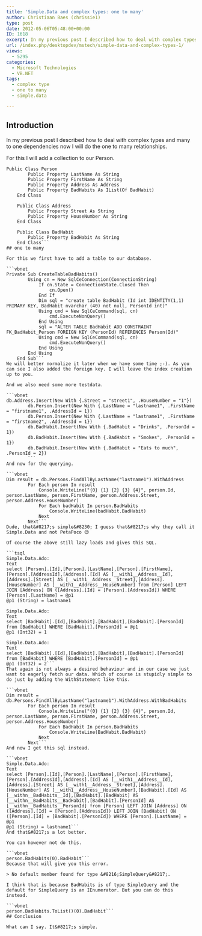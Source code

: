 ```yaml
---
title: 'Simple.Data and complex types: one to many'
author: Christiaan Baes (chrissie1)
type: post
date: 2012-05-06T05:48:00+00:00
ID: 1618
excerpt: In my previous post I described how to deal with complex types and many to one dependencies now I will do the on to many relationships.
url: /index.php/desktopdev/mstech/simple-data-and-complex-types-1/
views:
  - 5295
categories:
  - Microsoft Technologies
  - VB.NET
tags:
  - complex type
  - one to many
  - simple.data

---
```

## Introduction

In my previous post I described how to deal with complex types and many to one dependencies now I will do the one to many relationships.

For this I will add a collection to our Person.

```vbnet
Public Class Person
        Public Property LastName As String
        Public Property FirstName As String
        Public Property Address As Address
        Public Property BadHabits As IList(Of BadHabit)
    End Class

    Public Class Address
        Public Property Street As String
        Public Property HouseNumber As String
    End Class

    Public Class BadHabit
        Public Property BadHabit As String
    End Class```
## one to many

For this we first have to add a table to our database.

```vbnet
Private Sub CreateTableBadHabits()
        Using cn = New SqlCeConnection(ConnectionString)
            If cn.State = ConnectionState.Closed Then
                cn.Open()
            End If
            Dim sql = "create table BadHabit (Id int IDENTITY(1,1) PRIMARY KEY, BadHabit nvarchar (40) not null, PersonId int)"
            Using cmd = New SqlCeCommand(sql, cn)
                cmd.ExecuteNonQuery()
            End Using
            sql = "ALTER TABLE BadHabit ADD CONSTRAINT FK_BadHabit_Person FOREIGN KEY (PersonId) REFERENCES Person(Id)"
            Using cmd = New SqlCeCommand(sql, cn)
                cmd.ExecuteNonQuery()
            End Using
        End Using
    End Sub```
We will better normalize it later when we have some time ;-). As you can see I also added the foreign key. I will leave the index creation up to you.

And we also need some more testdata.

```vbnet
db.Address.Insert(New With {.Street = "street1", .HouseNumber = "1"})
        db.Person.Insert(New With {.LastName = "lastname1", .FirstName = "firstname1", .AddressId = 1})
        db.Person.Insert(New With {.LastName = "lastname1", .FirstName = "firstname2", .AddressId = 1})
        db.BadHabit.Insert(New With {.BadHabit = "Drinks", .PersonId = 1})
        db.BadHabit.Insert(New With {.BadHabit = "Smokes", .PersonId = 1})
        db.BadHabit.Insert(New With {.BadHabit = "Eats to much", .PersonId = 2})
        ```
And now for the querying.

```vbnet
Dim result = db.Persons.FindAllByLastName("lastname1").WithAddress
        For Each person In result
            Console.WriteLine("{0} {1} {2} {3} {4}", person.Id, person.LastName, person.FirstName, person.Address.Street, person.Address.HouseNumber)
            For Each badHabit In person.BadHabits
                Console.WriteLine(badHabit.BadHabit)
            Next
        Next```
Dude, that&#8217;s simple&#8230; I guess that&#8217;s why they call it Simple.Data and not PetaPoco 😉

Of course the above still lazy loads and gives this SQL.

```tsql
Simple.Data.Ado: 
Text
select [Person].[Id],[Person].[LastName],[Person].[FirstName],[Person].[AddressId],[Address].[Id] AS [__with1__Address__Id],[Address].[Street] AS [__with1__Address__Street],[Address].[HouseNumber] AS [__with1__Address__HouseNumber] from [Person] LEFT JOIN [Address] ON ([Address].[Id] = [Person].[AddressId]) WHERE [Person].[LastName] = @p1
@p1 (String) = lastname1

Simple.Data.Ado: 
Text
select [BadHabit].[Id],[BadHabit].[BadHabit],[BadHabit].[PersonId] from [BadHabit] WHERE [BadHabit].[PersonId] = @p1
@p1 (Int32) = 1

Simple.Data.Ado: 
Text
select [BadHabit].[Id],[BadHabit].[BadHabit],[BadHabit].[PersonId] from [BadHabit] WHERE [BadHabit].[PersonId] = @p1
@p1 (Int32) = 2```
That again is not always a desired behaviour and in our case we just want to eagerly fetch our data. Which of course is stupidly simple to do just by adding the WithStatement like this.

```vbnet
Dim result = db.Persons.FindAllByLastName("lastname1").WithAddress.WithBadHabits
        For Each person In result
            Console.WriteLine("{0} {1} {2} {3} {4}", person.Id, person.LastName, person.FirstName, person.Address.Street, person.Address.HouseNumber)
            For Each BadHabit In person.BadHabits
                Console.WriteLine(BadHabit.BadHabit)
            Next
        Next```
And now I get this sql instead.

```vbnet
Simple.Data.Ado: 
Text
select [Person].[Id],[Person].[LastName],[Person].[FirstName],[Person].[AddressId],[Address].[Id] AS [__with1__Address__Id],[Address].[Street] AS [__with1__Address__Street],[Address].[HouseNumber] AS [__with1__Address__HouseNumber],[BadHabit].[Id] AS [__withn__BadHabits__Id],[BadHabit].[BadHabit] AS [__withn__BadHabits__BadHabit],[BadHabit].[PersonId] AS [__withn__BadHabits__PersonId] from [Person] LEFT JOIN [Address] ON ([Address].[Id] = [Person].[AddressId]) LEFT JOIN [BadHabit] ON ([Person].[Id] = [BadHabit].[PersonId]) WHERE [Person].[LastName] = @p1
@p1 (String) = lastname1```
And that&#8217;s a lot better.

You can however not do this.

```vbnet
person.BadHabits(0).BadHabit```
Because that will give you this error.

> No default member found for type &#8216;SimpleQuery&#8217;.

I think that is because BadHabits is of type SimpleQuery and the default for SimpleQuery is an IEnumerator. But you can do this instead.

```vbnet
person.BadHabits.ToList()(0).BadHabit```
## Conclusion

What can I say. It&#8217;s simple.